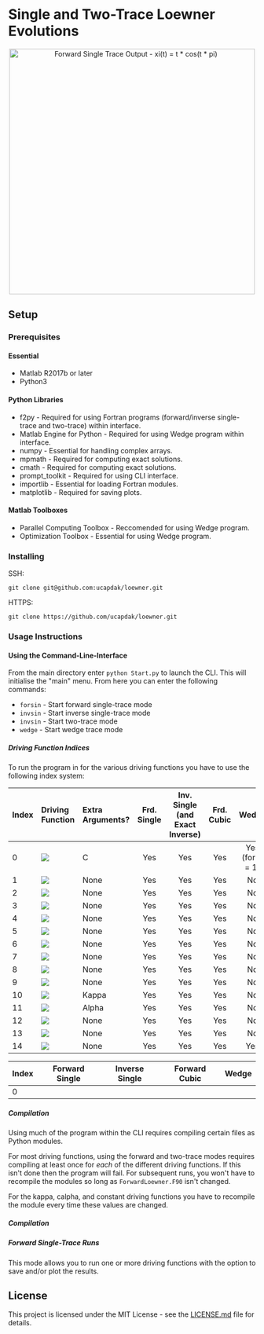 # Single and Two-Trace Loewner Evolutions

<p align="center">
  <img src="https://github.com/ucapdak/loewner/blob/master/example.png" 
  width="500" alt="Forward Single Trace Output - xi(t) = t * cos(t * pi)"/>
</p>

## Setup

### Prerequisites

#### Essential
* Matlab R2017b or later 
* Python3 

#### Python Libraries
* f2py - Required for using Fortran programs (forward/inverse single-trace and two-trace) within interface.
* Matlab Engine for Python - Required for using Wedge program within interface.
* numpy - Essential for handling complex arrays.
* mpmath - Required for computing exact solutions.
* cmath - Required for computing exact solutions.
* prompt_toolkit - Required for using CLI interface.
* importlib - Essential for loading Fortran modules.
* matplotlib - Required for saving plots.

#### Matlab Toolboxes
* Parallel Computing Toolbox - Reccomended for using Wedge program.
* Optimization Toolbox - Essential for using Wedge program.

### Installing

SSH:
```
git clone git@github.com:ucapdak/loewner.git
```

HTTPS:
```
git clone https://github.com/ucapdak/loewner.git
```

### Usage Instructions

#### Using the Command-Line-Interface

From the main directory enter ``python Start.py`` to launch the CLI. This will initialise the "main" menu. From here you can enter the following commands:

* `` forsin `` - Start forward single-trace mode
* `` invsin `` - Start inverse single-trace mode
* `` invsin `` - Start two-trace mode
* `` wedge `` - Start wedge trace mode

##### Driving Function Indices

To run the program in for the various driving functions you have to use the following index system:

| Index  | Driving Function                                                          | Extra Arguments?   | Frd. Single    | Inv. Single (and Exact Inverse) | Frd. Cubic | Wedge           |
| ------ |:--------------------------------------------------------------------------| :------------------|:--------------:|:-----------:|:----------:|:---------------:|
| 0      | ![](https://github.com/ucapdak/loewner/blob/master/readmeimages/00df.png) | C                  | Yes            | Yes         | Yes        | Yes (for C = 1) |   |
| 1      | ![](https://github.com/ucapdak/loewner/blob/master/readmeimages/01df.png) | None               | Yes            | Yes         | Yes        | No              |
| 2      | ![](https://github.com/ucapdak/loewner/blob/master/readmeimages/02df.png) | None               | Yes            | Yes         | Yes        | No              |
| 3      | ![](https://github.com/ucapdak/loewner/blob/master/readmeimages/03df.png) | None               | Yes            | Yes         | Yes        | No              |
| 4      | ![](https://github.com/ucapdak/loewner/blob/master/readmeimages/04df.png) | None               | Yes            | Yes         | Yes        | No              |
| 5      | ![](https://github.com/ucapdak/loewner/blob/master/readmeimages/05df.png) | None               | Yes            | Yes         | Yes        | No              |
| 6      | ![](https://github.com/ucapdak/loewner/blob/master/readmeimages/06df.png) | None               | Yes            | Yes         | Yes        | No              |
| 7      | ![](https://github.com/ucapdak/loewner/blob/master/readmeimages/07df.png) | None               | Yes            | Yes         | Yes        | No              |
| 8      | ![](https://github.com/ucapdak/loewner/blob/master/readmeimages/08df.png) | None               | Yes            | Yes         | Yes        | No              |
| 9      | ![](https://github.com/ucapdak/loewner/blob/master/readmeimages/09df.png) | None               | Yes            | Yes         | Yes        | No              |
| 10     | ![](https://github.com/ucapdak/loewner/blob/master/readmeimages/10df.png) | Kappa              | Yes            | Yes         | Yes        | No              |
| 11     | ![](https://github.com/ucapdak/loewner/blob/master/readmeimages/11df.png) | Alpha              | Yes            | Yes         | Yes        | No              |
| 12     | ![](https://github.com/ucapdak/loewner/blob/master/readmeimages/12df.png) | None               | Yes            | Yes         | Yes        | No              |
| 13     | ![](https://github.com/ucapdak/loewner/blob/master/readmeimages/13df.png) | None               | Yes            | Yes         | Yes        | No              |
| 14     | ![](https://github.com/ucapdak/loewner/blob/master/readmeimages/14df.png) | None               | Yes            | Yes         | Yes        | Yes             |



| Index | Forward Single  | Inverse Single | Forward Cubic | Wedge  |
|-------|:---------------:|:--------------:|:-------------:|:------:|
| 0     |                 |                |               |        |

##### Compilation

Using much of the program within the CLI requires compiling certain files as Python modules.

For most driving functions, using the forward and two-trace modes requires compiling at least once for *each* of the different driving functions. If this isn't done then the program will fail. For subsequent runs, you won't have to recompile the modules so long as  ``ForwardLoewner.F90`` isn't changed.

For the kappa, calpha, and constant driving functions you have to recompile the module every time these values are changed.

##### Compilation

##### Forward Single-Trace Runs

This mode allows you to run one or more driving functions with the option to save and/or plot the results.



## License

This project is licensed under the MIT License - see the [LICENSE.md](LICENSE.md) file for details.

